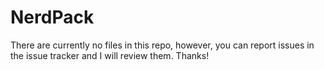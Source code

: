 # NerdPack
There are currently no files in this repo, however, you can report issues in the issue tracker and I will review them. Thanks!
